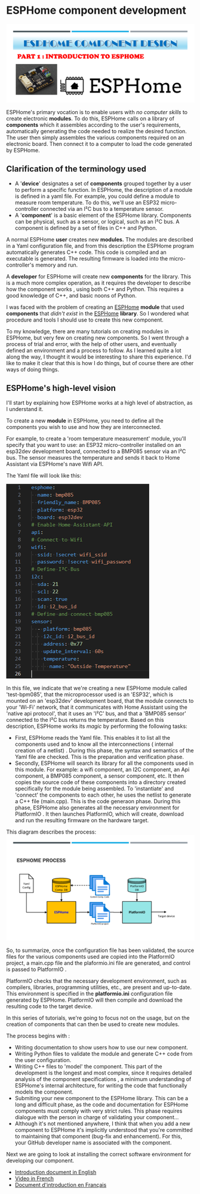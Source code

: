 # ESPHome component development

![image](images/title1.png)

ESPHome's primary vocation is to enable users  with *no computer skills* to create electronic **modules**. To do this, ESPHome calls on a library of **components** which it assembles according to the user's requirements, automatically generating the code needed to realize the desired function. The user then simply assembles the various components required on an electronic board. Then connect it to a computer to load the code generated by ESPHome.

## Clarification of the terminology  used

- A '**device**' designates a set of **components** grouped together by a user to perform a specific function. In ESPHome, the description of a  module is defined in a yaml file. For example, you could define a module to measure room temperature. To do this, we'll use an ESP32 micro-controller connected via an I²C bus to a temperature sensor.
- A '**component**' is a basic element of the ESPHome library. Components can be physical, such as a sensor, or logical, such as an I²C bus. A component is defined by a set of files in C++ and Python.

A normal ESPHome **user** creates new **modules.** The modules are described in a Yaml configuration file, and from this description the ESPHome program automatically generates C++ code.  This code is compiled and an executable is generated. The resulting  firmware is loaded into the micro-controller's memory and run.

A **developer** for ESPHome will create new **components** for the library. This is a much more complex operation, as it requires the developer to describe how the component works , using both C++ and Python. This requires a good knowledge of C++, and basic noons of Python.

I was faced with the problem of creating an [ESPHome](https://esphome.io/) **module** that used **components** that *didn't exist* in the [ESPHome](https://esphome.io/) **library**. So I wondered what procedure and tools I should use to create this new component.

To my knowledge, there are many tutorials on creating  modules in ESPHome, but very few on creating  new components. So I went through a process of trial and error, with the help of other users, and eventually defined an environment and a process to follow. As I learned quite a lot along the way, I thought it would be interesting to share this experience. I'd like to make it clear  that this is how I do things, but of course there are other ways of doing things.

## **ESPHome's high-level vision**

I'll start by explaining how ESPHome works at a high level of abstraction,  as I understand it.

To create a new **module** in ESPHome, you need to define all the components you wish to use and how they are interconnected.  

For example, to create a 'room temperature measurement' module, you'll specify that you want to use: an ESP32 micro-controller installed on an esp32dev development board, connected to a BMP085 sensor via an I²C bus. The sensor measures the temperature and sends it back to Home Assistant via ESPHome's nave  Wifi API.  

The Yaml file will look like this:  

![image](images/bmp85-yaml.png)

In this file, we indicate that we're creating a new  ESPHome module called 'test-bpm085', that the microprocessor used is an 'ESP32', which is mounted on an 'esp32dev' development board, that the module connects to your 'Wi-Fi' network, that it communicates with Home Assistant using the 'native api protocol', that it uses an 'I²C' bus, and that a 'BMP085 sensor' connected to the I²C bus returns the temperature.
Based on this description, ESPHome works its *magic*  by performing the following tasks:

- First, ESPHome reads the Yaml file. This enables it to list all the components used and to know all the interconnections ( internal creation of a netlist) . During this phase, the syntax and semantics of the Yaml file are checked. This is the preparation  and verification phase.
- Secondly, ESPHome will search its library for all the components used in this module. For example: a wifi component, an I2C component, an Api component, a BMP085 component, a sensor component, etc. It then copies the source code of these components into a directory created specifically for the module being assembled. To 'instantiate' and  'connect' the components to each other, he uses the netlist to generate a C++ file (main.cpp). This is the code generaon phase. During this phase, ESPHome also  generates all the necessary environment for PlatformIO . It then launches PlatformIO, which will create, download and run the resulting firmware on the hardware target.  

This diagram describes the process:
![image](images/esphome-process.png)

So, to summarize, once the configuration file has been validated, the source files for the various components used are copied into the PlatformIO project, a main.cpp file  and the plaformio.ini file are generated, and control is passed to PlatformIO .

PlatformIO  checks that the necessary development environment, such as compilers, libraries, programming utilities, etc., are present and up-to-date. This environment is specified in the **platformio.ini** configuration file  generated by ESPHome. PlatformIO  will then compile and download the resulting code to the target device.

In this series of tutorials, we're going to focus not on the usage, but
on the creation of components that can then be used to create new modules.  

The process begins with :

- Writing documentation to show users how to  use our new component.  
- Writing Python files to validate  the module and generate C++ code from the user configuration.  
- Writing  C++ files to 'model' the component. This part of the development is the longest and most complex, since it requires detailed analysis of the component specifications , a minimum understanding of ESPHome's internal architecture, for writing the code that functionally models the component.
- Submiting your new component to the ESPHome library. This can be a  long and difficult phase, as the code and documentation for ESPHome components must comply with very strict rules. This phase requires dialogue with the person in charge of validating your component...
- Although it's not mentioned anywhere, I think that when you add  a new component to ESPHome it's implicitly understood that you're committed to maintaining that component (bug-fix and enhancement). For this, your GitHub developer name is associated with the component.

Next we are going to look at installing the correct software environment for developing our component.

- [Introduction document in English](/Part1-introduction/part1-introduction-en-US.pdf)
- [Video in French](https://youtu.be/cindv-3cWSg)
- [Document d'introduction en Français](/Part1-introduction/part1-introduction-fr-FR.pdf)
